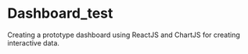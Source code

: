 # Dashboard_test
Creating a prototype dashboard using ReactJS and ChartJS for creating interactive data. 
